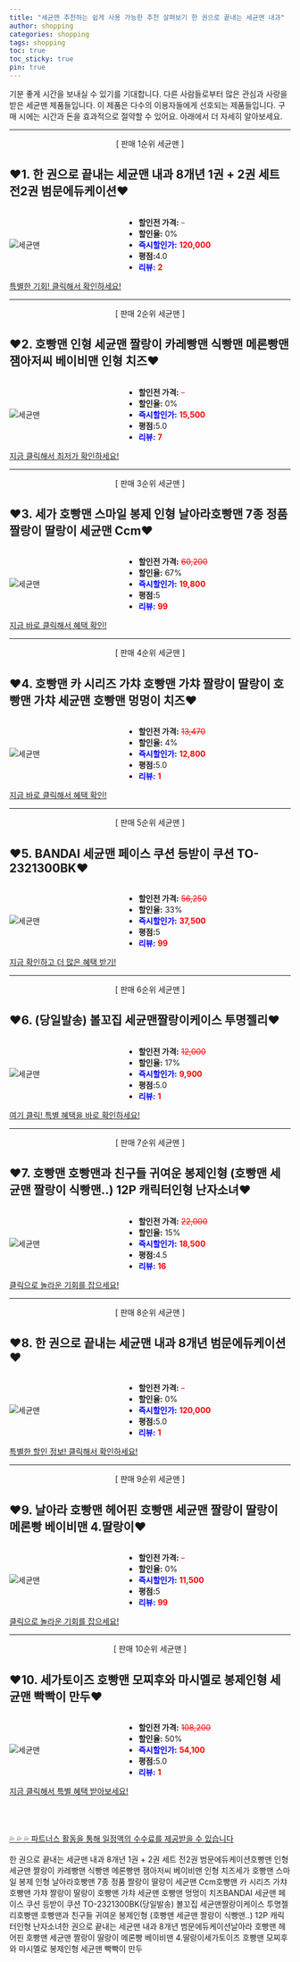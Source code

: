 ```yaml
---
title: "세균맨 추천하는 쉽게 사용 가능한 추천 살펴보기 한 권으로 끝내는 세균맨 내과"
author: shopping
categories: shopping
tags: shopping
toc: true
toc_sticky: true
pin: true
---
```

기분 좋게 시간을 보내실 수 있기를 기대합니다. 다른 사람들로부터 많은 관심과 사랑을 받은 세균맨 제품들입니다. 이 제품은 다수의 이용자들에게 선호되는 제품들입니다. 구매 시에는 시간과 돈을 효과적으로 절약할 수 있어요. 아래에서 더 자세히 알아보세요.

---
<p class="toplist" style="margin: 0 auto; display: block; width: fit-content;">[ 판매 1순위 세균맨 ]</p>

<h2><strong>❤️1. 한 권으로 끝내는 세균맨 내과 8개년 1권 + 2권 세트 전2권 범문에듀케이션❤️</strong></h2>

<div style="display: flex; align-items: center;">
    <div style="flex: 0.4;">
        <img src="https://thumbnail9.coupangcdn.com/thumbnails/remote/230x230ex/image/rs_quotation_api/o1lgmeel/c0c07292627b46cd876a7fbbb182ff94.jpg" alt="세균맨" style="max-width: 100%;">
    </div>
    <div style="flex: 0.6; margin-left: 10px;">
        <ul>
            <li><strong>할인전 가격:</strong> <del style="color: red;">-</del></li>
            <li><strong>할인율:</strong> 0%</li>
            <li><span style='color:blue'><strong>즉시할인가:</strong></span> <span style='color:red'><strong>120,000</strong></span></li>
            <li><strong>평점:</strong>4.0</li>
            <li><span style='color:blue'><strong>리뷰:</strong></span> <span style='color:red'><strong>2</strong></span></li>
        </ul>
    </div>
</div>
<div class="center">
    <a href="https://selin100587001.github.io?lptag=AF9450613&subid=githubio&pageKey=6615685778&traceid=V0-153&itemId=15019716380&vendorItemId=82242423967" class="myButton">
        특별한 기회! 클릭해서 확인하세요!
    </a>
</div>


---
<p class="toplist" style="margin: 0 auto; display: block; width: fit-content;">[ 판매 2순위 세균맨 ]</p>

<h2><strong>❤️2. 호빵맨 인형 세균맨 짤랑이 카레빵맨 식빵맨 메론빵맨 잼아저씨 베이비맨 인형 치즈❤️</strong></h2>

<div style="display: flex; align-items: center;">
    <div style="flex: 0.4;">
        <img src="https://thumbnail8.coupangcdn.com/thumbnails/remote/230x230ex/image/vendor_inventory/3968/7c6f298f09087aa6dca3bc8467473beea4056985f0659b15f839f0d4b7d5.jpg" alt="세균맨" style="max-width: 100%;">
    </div>
    <div style="flex: 0.6; margin-left: 10px;">
        <ul>
            <li><strong>할인전 가격:</strong> <del style="color: red;">-</del></li>
            <li><strong>할인율:</strong> 0%</li>
            <li><span style='color:blue'><strong>즉시할인가:</strong></span> <span style='color:red'><strong>15,500</strong></span></li>
            <li><strong>평점:</strong>5.0</li>
            <li><span style='color:blue'><strong>리뷰:</strong></span> <span style='color:red'><strong>7</strong></span></li>
        </ul>
    </div>
</div>
<div class="center">
    <a href="https://selin100587001.github.io?lptag=AF9450613&subid=githubio&pageKey=7351970961&traceid=V0-153&itemId=18921301191&vendorItemId=86048411030" class="myButton">
        지금 클릭해서 최저가 확인하세요!
    </a>
</div>


---
<p class="toplist" style="margin: 0 auto; display: block; width: fit-content;">[ 판매 3순위 세균맨 ]</p>

<h2><strong>❤️3. 세가 호빵맨 스마일 봉제 인형 날아라호빵맨 7종 정품 짤랑이 딸랑이 세균맨 Ccm❤️</strong></h2>

<div style="display: flex; align-items: center;">
    <div style="flex: 0.4;">
        <img src="https://thumbnail10.coupangcdn.com/thumbnails/remote/230x230ex/image/vendor_inventory/ce65/5525cba023024a11e31d37255172013cfb192c1a988adc2132def81abc67.jpg" alt="세균맨" style="max-width: 100%;">
    </div>
    <div style="flex: 0.6; margin-left: 10px;">
        <ul>
            <li><strong>할인전 가격:</strong> <del style="color: red;">60,200</del></li>
            <li><strong>할인율:</strong> 67%</li>
            <li><span style='color:blue'><strong>즉시할인가:</strong></span> <span style='color:red'><strong>19,800</strong></span></li>
            <li><strong>평점:</strong>5</li>
            <li><span style='color:blue'><strong>리뷰:</strong></span> <span style='color:red'><strong>99</strong></span></li>
        </ul>
    </div>
</div>
<div class="center">
    <a href="https://selin100587001.github.io?lptag=AF9450613&subid=githubio&pageKey=7152192024&traceid=V0-153&itemId=17983087467&vendorItemId=85139850049" class="myButton">
        지금 바로 클릭해서 혜택 확인!
    </a>
</div>


---
<p class="toplist" style="margin: 0 auto; display: block; width: fit-content;">[ 판매 4순위 세균맨 ]</p>

<h2><strong>❤️4. 호빵맨 카 시리즈 가챠 호빵맨 가챠 짤랑이 딸랑이 호빵맨 가챠 세균맨 호빵맨 멍멍이 치즈❤️</strong></h2>

<div style="display: flex; align-items: center;">
    <div style="flex: 0.4;">
        <img src="https://thumbnail6.coupangcdn.com/thumbnails/remote/230x230ex/image/vendor_inventory/1b24/efd1f5a2afd3385d6b782b96cedcfc843d75b93741f75ec624bcc33e77e9.jpg" alt="세균맨" style="max-width: 100%;">
    </div>
    <div style="flex: 0.6; margin-left: 10px;">
        <ul>
            <li><strong>할인전 가격:</strong> <del style="color: red;">13,470</del></li>
            <li><strong>할인율:</strong> 4%</li>
            <li><span style='color:blue'><strong>즉시할인가:</strong></span> <span style='color:red'><strong>12,800</strong></span></li>
            <li><strong>평점:</strong>5.0</li>
            <li><span style='color:blue'><strong>리뷰:</strong></span> <span style='color:red'><strong>1</strong></span></li>
        </ul>
    </div>
</div>
<div class="center">
    <a href="https://selin100587001.github.io?lptag=AF9450613&subid=githubio&pageKey=7214790937&traceid=V0-153&itemId=18267864057&vendorItemId=85414185501" class="myButton">
        지금 바로 클릭해서 혜택 확인!
    </a>
</div>


---
<p class="toplist" style="margin: 0 auto; display: block; width: fit-content;">[ 판매 5순위 세균맨 ]</p>

<h2><strong>❤️5. BANDAI 세균맨 페이스 쿠션 등받이 쿠션 TO-2321300BK❤️</strong></h2>

<div style="display: flex; align-items: center;">
    <div style="flex: 0.4;">
        <img src="https://thumbnail6.coupangcdn.com/thumbnails/remote/230x230ex/image/vendor_inventory/7dee/8f6c3550f1ebe569b5b28b3d8a45ae6d0afcfd657799e8b5f5bc32d27fa5.jpg" alt="세균맨" style="max-width: 100%;">
    </div>
    <div style="flex: 0.6; margin-left: 10px;">
        <ul>
            <li><strong>할인전 가격:</strong> <del style="color: red;">56,250</del></li>
            <li><strong>할인율:</strong> 33%</li>
            <li><span style='color:blue'><strong>즉시할인가:</strong></span> <span style='color:red'><strong>37,500</strong></span></li>
            <li><strong>평점:</strong>5</li>
            <li><span style='color:blue'><strong>리뷰:</strong></span> <span style='color:red'><strong>99</strong></span></li>
        </ul>
    </div>
</div>
<div class="center">
    <a href="https://selin100587001.github.io?lptag=AF9450613&subid=githubio&pageKey=8162165531&traceid=V0-153&itemId=23272799725&vendorItemId=90305110903" class="myButton">
        지금 확인하고 더 많은 혜택 받기!
    </a>
</div>


---
<p class="toplist" style="margin: 0 auto; display: block; width: fit-content;">[ 판매 6순위 세균맨 ]</p>

<h2><strong>❤️6. (당일발송) 볼꼬집 세균맨짤랑이케이스 투명젤리❤️</strong></h2>

<div style="display: flex; align-items: center;">
    <div style="flex: 0.4;">
        <img src="https://thumbnail10.coupangcdn.com/thumbnails/remote/230x230ex/image/vendor_inventory/3230/fa2bcb1b1e055b4e7556844a80728cd1ac33592f16378164d1cfc23bcac1.jpg" alt="세균맨" style="max-width: 100%;">
    </div>
    <div style="flex: 0.6; margin-left: 10px;">
        <ul>
            <li><strong>할인전 가격:</strong> <del style="color: red;">12,000</del></li>
            <li><strong>할인율:</strong> 17%</li>
            <li><span style='color:blue'><strong>즉시할인가:</strong></span> <span style='color:red'><strong>9,900</strong></span></li>
            <li><strong>평점:</strong>5.0</li>
            <li><span style='color:blue'><strong>리뷰:</strong></span> <span style='color:red'><strong>1</strong></span></li>
        </ul>
    </div>
</div>
<div class="center">
    <a href="https://selin100587001.github.io?lptag=AF9450613&subid=githubio&pageKey=7840425335&traceid=V0-153&itemId=21342740591&vendorItemId=88400699189" class="myButton">
        여기 클릭! 특별 혜택을 바로 확인하세요!
    </a>
</div>


---
<p class="toplist" style="margin: 0 auto; display: block; width: fit-content;">[ 판매 7순위 세균맨 ]</p>

<h2><strong>❤️7. 호빵맨 호빵맨과 친구들 귀여운 봉제인형 (호빵맨 세균맨 짤랑이 식빵맨..) 12P 캐릭터인형 난자소녀❤️</strong></h2>

<div style="display: flex; align-items: center;">
    <div style="flex: 0.4;">
        <img src="https://thumbnail8.coupangcdn.com/thumbnails/remote/230x230ex/image/vendor_inventory/aedf/ebc568d6a26e21da0788c090cb499e472381435576fb236b53c952883941.jpg" alt="세균맨" style="max-width: 100%;">
    </div>
    <div style="flex: 0.6; margin-left: 10px;">
        <ul>
            <li><strong>할인전 가격:</strong> <del style="color: red;">22,000</del></li>
            <li><strong>할인율:</strong> 15%</li>
            <li><span style='color:blue'><strong>즉시할인가:</strong></span> <span style='color:red'><strong>18,500</strong></span></li>
            <li><strong>평점:</strong>4.5</li>
            <li><span style='color:blue'><strong>리뷰:</strong></span> <span style='color:red'><strong>16</strong></span></li>
        </ul>
    </div>
</div>
<div class="center">
    <a href="https://selin100587001.github.io?lptag=AF9450613&subid=githubio&pageKey=1822641491&traceid=V0-153&itemId=3101200256&vendorItemId=71088980791" class="myButton">
        클릭으로 놀라운 기회를 잡으세요!
    </a>
</div>


---
<p class="toplist" style="margin: 0 auto; display: block; width: fit-content;">[ 판매 8순위 세균맨 ]</p>

<h2><strong>❤️8. 한 권으로 끝내는 세균맨 내과 8개년 범문에듀케이션❤️</strong></h2>

<div style="display: flex; align-items: center;">
    <div style="flex: 0.4;">
        <img src="https://thumbnail8.coupangcdn.com/thumbnails/remote/230x230ex/image/vendor_inventory/83e2/722f25f180bcfc86a9a2f3913809aba92067a3d357442a81386e96883a0a.png" alt="세균맨" style="max-width: 100%;">
    </div>
    <div style="flex: 0.6; margin-left: 10px;">
        <ul>
            <li><strong>할인전 가격:</strong> <del style="color: red;">-</del></li>
            <li><strong>할인율:</strong> 0%</li>
            <li><span style='color:blue'><strong>즉시할인가:</strong></span> <span style='color:red'><strong>120,000</strong></span></li>
            <li><strong>평점:</strong>5.0</li>
            <li><span style='color:blue'><strong>리뷰:</strong></span> <span style='color:red'><strong>1</strong></span></li>
        </ul>
    </div>
</div>
<div class="center">
    <a href="https://selin100587001.github.io?lptag=AF9450613&subid=githubio&pageKey=6017313948&traceid=V0-153&itemId=10932331246&vendorItemId=78212081460" class="myButton">
        특별한 할인 정보! 클릭해서 확인하세요!
    </a>
</div>


---
<p class="toplist" style="margin: 0 auto; display: block; width: fit-content;">[ 판매 9순위 세균맨 ]</p>

<h2><strong>❤️9. 날아라 호빵맨 헤어핀 호빵맨 세균맨 짤랑이 딸랑이 메론빵 베이비맨 4.딸랑이❤️</strong></h2>

<div style="display: flex; align-items: center;">
    <div style="flex: 0.4;">
        <img src="https://thumbnail10.coupangcdn.com/thumbnails/remote/230x230ex/image/vendor_inventory/5e3a/755bbb8ee5b4e348218241851d2a67fb39f8336dffa10ea1dc34d02eef19.jpeg" alt="세균맨" style="max-width: 100%;">
    </div>
    <div style="flex: 0.6; margin-left: 10px;">
        <ul>
            <li><strong>할인전 가격:</strong> <del style="color: red;">-</del></li>
            <li><strong>할인율:</strong> 0%</li>
            <li><span style='color:blue'><strong>즉시할인가:</strong></span> <span style='color:red'><strong>11,500</strong></span></li>
            <li><strong>평점:</strong>5</li>
            <li><span style='color:blue'><strong>리뷰:</strong></span> <span style='color:red'><strong>99</strong></span></li>
        </ul>
    </div>
</div>
<div class="center">
    <a href="https://selin100587001.github.io?lptag=AF9450613&subid=githubio&pageKey=8062199583&traceid=V0-153&itemId=22653213890&vendorItemId=89692717436" class="myButton">
        클릭으로 놀라운 기회를 잡으세요!
    </a>
</div>


---
<p class="toplist" style="margin: 0 auto; display: block; width: fit-content;">[ 판매 10순위 세균맨 ]</p>

<h2><strong>❤️10. 세가토이즈 호빵맨 모찌후와 마시멜로 봉제인형 세균맨 빡빡이 만두❤️</strong></h2>

<div style="display: flex; align-items: center;">
    <div style="flex: 0.4;">
        <img src="https://thumbnail7.coupangcdn.com/thumbnails/remote/230x230ex/image/vendor_inventory/3e8f/77b97234759e68a80f33c87a3d0159e105e79358e77e98c17562e6d3dfd2.jpg" alt="세균맨" style="max-width: 100%;">
    </div>
    <div style="flex: 0.6; margin-left: 10px;">
        <ul>
            <li><strong>할인전 가격:</strong> <del style="color: red;">108,200</del></li>
            <li><strong>할인율:</strong> 50%</li>
            <li><span style='color:blue'><strong>즉시할인가:</strong></span> <span style='color:red'><strong>54,100</strong></span></li>
            <li><strong>평점:</strong>5.0</li>
            <li><span style='color:blue'><strong>리뷰:</strong></span> <span style='color:red'><strong>1</strong></span></li>
        </ul>
    </div>
</div>
<div class="center">
    <a href="https://selin100587001.github.io?lptag=AF9450613&subid=githubio&pageKey=7966456698&traceid=V0-153&itemId=22047517591&vendorItemId=89995479207" class="myButton">
        지금 클릭해서 특별 혜택 받아보세요!
    </a>
</div>

<br><br><br>[💦 💦 💦 파트너스 활동을 통해 일정액의 수수료를 제공받을 수 있습니다](https://link.coupang.com/a/bcpT2c)<br><br>한 권으로 끝내는 세균맨 내과 8개년 1권 + 2권 세트 전2권 범문에듀케이션호빵맨 인형 세균맨 짤랑이 카레빵맨 식빵맨 메론빵맨 잼아저씨 베이비맨 인형 치즈세가 호빵맨 스마일 봉제 인형 날아라호빵맨 7종 정품 짤랑이 딸랑이 세균맨 Ccm호빵맨 카 시리즈 가챠 호빵맨 가챠 짤랑이 딸랑이 호빵맨 가챠 세균맨 호빵맨 멍멍이 치즈BANDAI 세균맨 페이스 쿠션 등받이 쿠션 TO-2321300BK(당일발송) 볼꼬집 세균맨짤랑이케이스 투명젤리호빵맨 호빵맨과 친구들 귀여운 봉제인형 (호빵맨 세균맨 짤랑이 식빵맨..) 12P 캐릭터인형 난자소녀한 권으로 끝내는 세균맨 내과 8개년 범문에듀케이션날아라 호빵맨 헤어핀 호빵맨 세균맨 짤랑이 딸랑이 메론빵 베이비맨 4.딸랑이세가토이즈 호빵맨 모찌후와 마시멜로 봉제인형 세균맨 빡빡이 만두